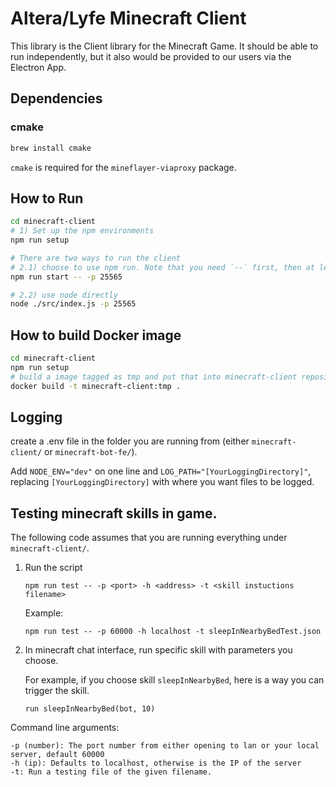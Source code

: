 # Altera/Lyfe Minecraft Client

This library is the Client library for the Minecraft Game. It should be able to run independently, but it also would be provided to our users via the Electron App.
## Dependencies
### cmake
```bash
brew install cmake
```
`cmake` is required for the `mineflayer-viaproxy` package.

## How to Run

```bash
cd minecraft-client
# 1) Set up the npm environments
npm run setup

# There are two ways to run the client
# 2.1) choose to use npm run. Note that you need `--` first, then at least provide a Minecraft server port
npm run start -- -p 25565

# 2.2) use node directly
node ./src/index.js -p 25565
```

## How to build Docker image

```bash
cd minecraft-client
npm run setup
# build a image tagged as tmp and put that into minecraft-client repository
docker build -t minecraft-client:tmp .
```


## Logging
create a .env file in the folder you are running from (either `minecraft-client/` or `minecraft-bot-fe/`).

Add `NODE_ENV="dev"` on one line and `LOG_PATH="[YourLoggingDirectory]"`, 
replacing `[YourLoggingDirectory]` with where you want files to be logged.


## Testing minecraft skills in game.

The following code assumes that you are running everything under `minecraft-client/`.

1. Run the script 
   ```
   npm run test -- -p <port> -h <address> -t <skill instuctions filename>
   ```
   
   Example:
   ```
   npm run test -- -p 60000 -h localhost -t sleepInNearbyBedTest.json
   ```

2. In minecraft chat interface, run specific skill with parameters you choose.

    For example, if you choose skill `sleepInNearbyBed`, here is a way you can trigger the skill.
    ```
    run sleepInNearbyBed(bot, 10)
    ```

Command line arguments:
```
-p (number): The port number from either opening to lan or your local server, default 60000
-h (ip): Defaults to localhost, otherwise is the IP of the server
-t: Run a testing file of the given filename.
```